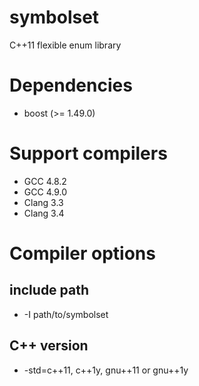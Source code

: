 symbolset
=========

C++11 flexible enum library

# Dependencies

* boost (>= 1.49.0)

# Support compilers

* GCC 4.8.2
* GCC 4.9.0
* Clang 3.3
* Clang 3.4

# Compiler options

## include path

* -I path/to/symbolset

## C++ version

* -std=c++11, c++1y, gnu++11 or gnu++1y
